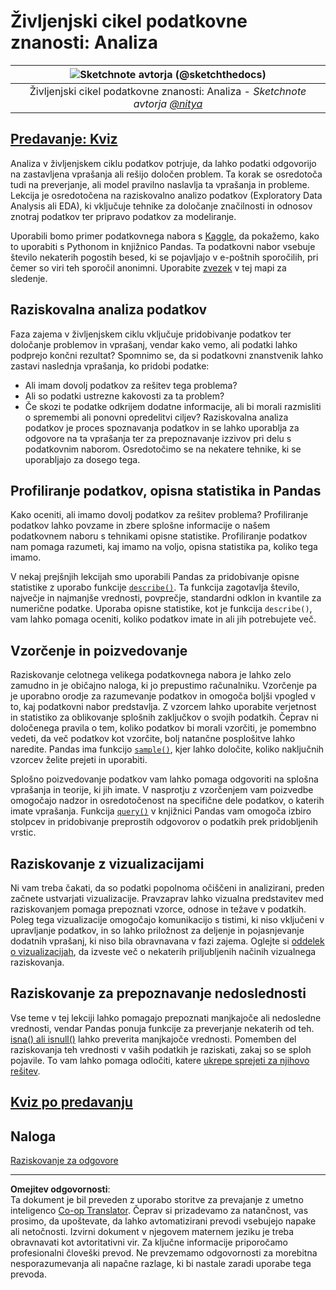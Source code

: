 <!--
CO_OP_TRANSLATOR_METADATA:
{
  "original_hash": "661dad02c3ac239644d34c1eb51e76f8",
  "translation_date": "2025-09-06T21:45:04+00:00",
  "source_file": "4-Data-Science-Lifecycle/15-analyzing/README.md",
  "language_code": "sl"
}
-->
# Življenjski cikel podatkovne znanosti: Analiza

|![ Sketchnote avtorja [(@sketchthedocs)](https://sketchthedocs.dev) ](../../sketchnotes/15-Analyzing.png)|
|:---:|
| Življenjski cikel podatkovne znanosti: Analiza - _Sketchnote avtorja [@nitya](https://twitter.com/nitya)_ |

## [Predavanje: Kviz](https://ff-quizzes.netlify.app/en/ds/quiz/28)

Analiza v življenjskem ciklu podatkov potrjuje, da lahko podatki odgovorijo na zastavljena vprašanja ali rešijo določen problem. Ta korak se osredotoča tudi na preverjanje, ali model pravilno naslavlja ta vprašanja in probleme. Lekcija je osredotočena na raziskovalno analizo podatkov (Exploratory Data Analysis ali EDA), ki vključuje tehnike za določanje značilnosti in odnosov znotraj podatkov ter pripravo podatkov za modeliranje.

Uporabili bomo primer podatkovnega nabora s [Kaggle](https://www.kaggle.com/balaka18/email-spam-classification-dataset-csv/version/1), da pokažemo, kako to uporabiti s Pythonom in knjižnico Pandas. Ta podatkovni nabor vsebuje število nekaterih pogostih besed, ki se pojavljajo v e-poštnih sporočilih, pri čemer so viri teh sporočil anonimni. Uporabite [zvezek](notebook.ipynb) v tej mapi za sledenje.

## Raziskovalna analiza podatkov

Faza zajema v življenjskem ciklu vključuje pridobivanje podatkov ter določanje problemov in vprašanj, vendar kako vemo, ali podatki lahko podprejo končni rezultat? 
Spomnimo se, da si podatkovni znanstvenik lahko zastavi naslednja vprašanja, ko pridobi podatke:
- Ali imam dovolj podatkov za rešitev tega problema?
- Ali so podatki ustrezne kakovosti za ta problem?
- Če skozi te podatke odkrijem dodatne informacije, ali bi morali razmisliti o spremembi ali ponovni opredelitvi ciljev?
Raziskovalna analiza podatkov je proces spoznavanja podatkov in se lahko uporablja za odgovore na ta vprašanja ter za prepoznavanje izzivov pri delu s podatkovnim naborom. Osredotočimo se na nekatere tehnike, ki se uporabljajo za dosego tega.

## Profiliranje podatkov, opisna statistika in Pandas
Kako oceniti, ali imamo dovolj podatkov za rešitev problema? Profiliranje podatkov lahko povzame in zbere splošne informacije o našem podatkovnem naboru s tehnikami opisne statistike. Profiliranje podatkov nam pomaga razumeti, kaj imamo na voljo, opisna statistika pa, koliko tega imamo.

V nekaj prejšnjih lekcijah smo uporabili Pandas za pridobivanje opisne statistike z uporabo funkcije [`describe()`](https://pandas.pydata.org/pandas-docs/stable/reference/api/pandas.DataFrame.describe.html). Ta funkcija zagotavlja število, največje in najmanjše vrednosti, povprečje, standardni odklon in kvantile za numerične podatke. Uporaba opisne statistike, kot je funkcija `describe()`, vam lahko pomaga oceniti, koliko podatkov imate in ali jih potrebujete več.

## Vzorčenje in poizvedovanje
Raziskovanje celotnega velikega podatkovnega nabora je lahko zelo zamudno in je običajno naloga, ki jo prepustimo računalniku. Vzorčenje pa je uporabno orodje za razumevanje podatkov in omogoča boljši vpogled v to, kaj podatkovni nabor predstavlja. Z vzorcem lahko uporabite verjetnost in statistiko za oblikovanje splošnih zaključkov o svojih podatkih. Čeprav ni določenega pravila o tem, koliko podatkov bi morali vzorčiti, je pomembno vedeti, da več podatkov kot vzorčite, bolj natančne posplošitve lahko naredite. 
Pandas ima funkcijo [`sample()`](https://pandas.pydata.org/pandas-docs/stable/reference/api/pandas.DataFrame.sample.html), kjer lahko določite, koliko naključnih vzorcev želite prejeti in uporabiti.

Splošno poizvedovanje podatkov vam lahko pomaga odgovoriti na splošna vprašanja in teorije, ki jih imate. V nasprotju z vzorčenjem vam poizvedbe omogočajo nadzor in osredotočenost na specifične dele podatkov, o katerih imate vprašanja. 
Funkcija [`query()`](https://pandas.pydata.org/pandas-docs/stable/reference/api/pandas.DataFrame.query.html) v knjižnici Pandas vam omogoča izbiro stolpcev in pridobivanje preprostih odgovorov o podatkih prek pridobljenih vrstic.

## Raziskovanje z vizualizacijami
Ni vam treba čakati, da so podatki popolnoma očiščeni in analizirani, preden začnete ustvarjati vizualizacije. Pravzaprav lahko vizualna predstavitev med raziskovanjem pomaga prepoznati vzorce, odnose in težave v podatkih. Poleg tega vizualizacije omogočajo komunikacijo s tistimi, ki niso vključeni v upravljanje podatkov, in so lahko priložnost za deljenje in pojasnjevanje dodatnih vprašanj, ki niso bila obravnavana v fazi zajema. Oglejte si [oddelek o vizualizacijah](../../../../../../../../../3-Data-Visualization), da izveste več o nekaterih priljubljenih načinih vizualnega raziskovanja.

## Raziskovanje za prepoznavanje nedoslednosti
Vse teme v tej lekciji lahko pomagajo prepoznati manjkajoče ali nedosledne vrednosti, vendar Pandas ponuja funkcije za preverjanje nekaterih od teh. [isna() ali isnull()](https://pandas.pydata.org/pandas-docs/stable/reference/api/pandas.isna.html) lahko preverita manjkajoče vrednosti. Pomemben del raziskovanja teh vrednosti v vaših podatkih je raziskati, zakaj so se sploh pojavile. To vam lahko pomaga odločiti, katere [ukrepe sprejeti za njihovo rešitev](/2-Working-With-Data/08-data-preparation/notebook.ipynb).

## [Kviz po predavanju](https://ff-quizzes.netlify.app/en/ds/quiz/29)

## Naloga

[Raziskovanje za odgovore](assignment.md)

---

**Omejitev odgovornosti**:  
Ta dokument je bil preveden z uporabo storitve za prevajanje z umetno inteligenco [Co-op Translator](https://github.com/Azure/co-op-translator). Čeprav si prizadevamo za natančnost, vas prosimo, da upoštevate, da lahko avtomatizirani prevodi vsebujejo napake ali netočnosti. Izvirni dokument v njegovem maternem jeziku je treba obravnavati kot avtoritativni vir. Za ključne informacije priporočamo profesionalni človeški prevod. Ne prevzemamo odgovornosti za morebitna nesporazumevanja ali napačne razlage, ki bi nastale zaradi uporabe tega prevoda.